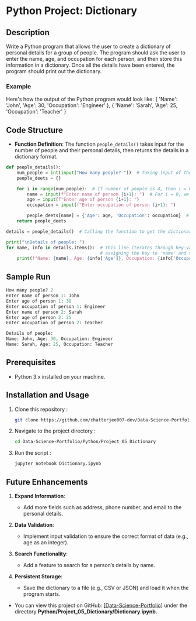 # Python Project: Dictionary

## Description
Write a Python program that allows the user to create a dictionary of personal details for a group of people. The program should ask the user to enter the name, age, and occupation for each person, and then store this information in a dictionary. Once all the details have been entered, the program should print out the dictionary.

### Example
Here's how the output of the Python program would look like:
{ 'Name': 'John', 'Age': 30, 'Occupation': 'Engineer' }, { 'Name': 'Sarah', 'Age': 25, 'Occupation': 'Teacher' }


## Code Structure
- **Function Definition**: The function `people_details()` takes input for the number of people and their personal details, then returns the details in a dictionary format.

```python
def people_details():
    num_people = int(input("How many people? "))  # Taking input of the number of people
    people_deets = {}

    for i in range(num_people):  # If number of people is 4, then i = 0,1,2,3
        name = input(f"Enter name of person {i+1}: ")  # For i = 0, we will take input of the 1st person's details.
        age = input(f"Enter age of person {i+1}: ")
        occupation = input(f"Enter occupation of person {i+1}: ")

        people_deets[name] = {'Age': age, 'Occupation': occupation}  # Defining our dictionary
    return people_deets

details = people_details()  # Calling the function to get the dictionary

print("\nDetails of people: ")
for name, info in details.items():  # This line iterates through key-value pairs in the 'details' dictionary,
                                    # assigning the key to 'name' and the value to 'info'.
    print(f"Name: {name}, Age: {info['Age']}, Occupation: {info['Occupation']}")
```

## Sample Run
```python
How many people? 2
Enter name of person 1: John
Enter age of person 1: 30
Enter occupation of person 1: Engineer
Enter name of person 2: Sarah
Enter age of person 2: 25
Enter occupation of person 2: Teacher

Details of people: 
Name: John, Age: 30, Occupation: Engineer
Name: Sarah, Age: 25, Occupation: Teacher
```

## Prerequisites  
- Python 3.x installed on your machine.  

## Installation and Usage
1. Clone this repository :
   ```bash
   git clone https://github.com/chatterjee007-dev/Data-Science-Portfolio.git
2. Navigate to the project directory :
   ```bash
   cd Data-Science-Portfolio/Python/Project_05_Dictionary
3. Run the script :
   ```bash
   jupyter notebook Dictionary.ipynb

## Future Enhancements

1. **Expand Information**:
   - Add more fields such as address, phone number, and email to the personal details.

2. **Data Validation**:
   - Implement input validation to ensure the correct format of data (e.g., age as an integer).

3. **Search Functionality**:
   - Add a feature to search for a person’s details by name.

4. **Persistent Storage**:
   - Save the dictionary to a file (e.g., CSV or JSON) and load it when the program starts.
     
- You can view this project on GitHub: [[Data-Science-Portfolio]](https://github.com/chatterjee007-dev/Data-Science-Portfolio/tree/main) under the directory **Python/Project_05_Dictionary/Dictionary.ipynb.**
